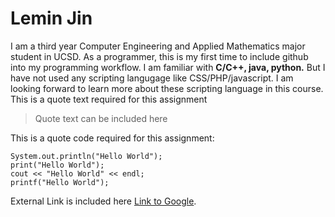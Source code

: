 # Lemin Jin
I am a third year Computer Engineering and Applied Mathematics major student in UCSD. As a programmer, this is my first time to include github into my programming workflow. I am familiar with **C/C++, java, python.** But I have not used any scripting langugage like CSS/PHP/javascript. I am looking forward to learn more about these scripting language in this course.
This is a quote text required for this assignment

>Quote text can be included here

This is a quote code required for this assignment:
```
System.out.println("Hello World");
print("Hello World");
cout << "Hello World" << endl;
printf("Hello World");
```
External Link is included here [Link to Google](https://google.com/.).